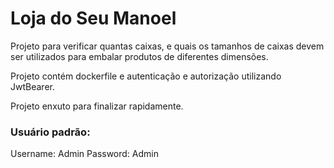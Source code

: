 # Loja do Seu Manoel

Projeto para verificar quantas caixas, e quais os tamanhos de caixas devem ser utilizados para embalar produtos de diferentes dimensões.

Projeto contém dockerfile e autenticação e autorização utilizando JwtBearer.

Projeto enxuto para finalizar rapidamente.

### Usuário padrão: 
Username: Admin
Password: Admin